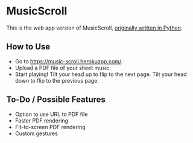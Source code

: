 # MusicScroll
This is the web app version of MusicScroll, [originally written in Python](https://github.com/alexxyu/music-scroll).

## How to Use
* Go to https://music-scroll.herokuapp.com/.
* Upload a PDF file of your sheet music.
* Start playing! Tilt your head up to flip to the next page. Tilt your head down to flip to the previous page.

## To-Do / Possible Features
* Option to use URL to PDF file
* Faster PDF rendering
* Fit-to-screen PDF rendering
* Custom gestures
